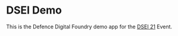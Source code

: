 # DSEI Demo

This is the Defence Digital Foundry demo app for the [DSEI 21](https://www.dsei.co.uk/welcome) Event.
